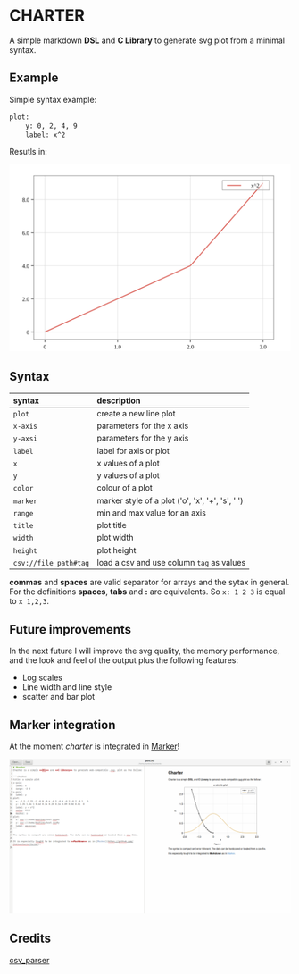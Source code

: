 # CHARTER
A simple markdown **DSL** and **C Library** to generate svg plot from a minimal syntax.

## Example

Simple syntax example:

```
plot:
    y: 0, 2, 4, 9
    label: x^2
```

Resutls in:

![result](test/test.svg)

## Syntax

| syntax | description |
| :----- | :------  |
|```plot```| create a new line plot|
|```x-axis```| parameters for the x axis |
|```y-axsi```| parameters for the y axis |
|```label``` | label for axis or plot |
|```x```| x values of a plot |
|```y```| y values of a plot | 
|```color```| colour of a plot |  
|```marker```| marker style of a plot ('o', 'x', '+', 's', ' ')|
|```range```| min and max value for an axis |
|```title```| plot title |
|```width```| plot width |
|```height```| plot height |
|```csv://file_path#tag```| load a csv and use column ```tag``` as values |

**commas** and **spaces** are valid separator for arrays and the sytax in general.
For the definitions **spaces**, **tabs** and **:** are equivalents. So ```x: 1 2 3``` is equal to ```x 1,2,3```.

## Future improvements

In the next future I will improve the svg quality, the memory performance, and the look and feel of the output plus the following features:
 
 - Log scales
 - Line width and line style
 - scatter and bar plot

## Marker integration
At the moment _charter_ is integrated in [Marker](https://github.com/fabiocolacio/Marker/)!

![marker and charter](marker_charter_support.png)

## Credits

[csv_parser](https://github.com/JamesRamm/csv_parserhttps://github.com/JamesRamm/csv_parser) 
